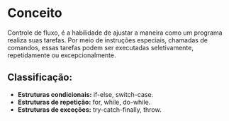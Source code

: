 # Conceito
Controle de fluxo, é a habilidade de ajustar a maneira como um programa realiza suas tarefas. Por meio de instruções especiais, chamadas de comandos, essas tarefas podem ser executadas seletivamente, repetidamente ou excepcionalmente.
## Classificação:
* **Estruturas condicionais:** if-else, switch-case.
* **Estruturas de repetição:** for, while, do-while.
* **Estruturas de exceções:** try-catch-finally, throw.
